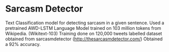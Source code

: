 # Sarcasm Detector
Text Classification model for detecting sarcasm in a given sentence.
Used a pretrained AWD-LSTM Language Model trained on 103 million tokens from Wikipedia. (Wikitext-103)
Training done on 120,000 tweets labelled dataset obtained from sarcasmdetector (http://thesarcasmdetector.com/)
Obtained a 92% accuracy.
